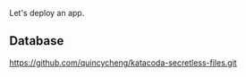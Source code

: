 
Let's deploy an app.   

## Database

https://github.com/quincycheng/katacoda-secretless-files.git
